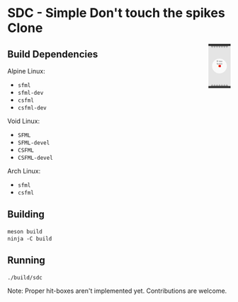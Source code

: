 # SDC - Simple Don't touch the spikes Clone

<img align="right" height="100" src=".screenshot.png">

## Build Dependencies

Alpine Linux:

- `sfml`
- `sfml-dev`
- `csfml`
- `csfml-dev`

Void Linux:

- `SFML`
- `SFML-devel`
- `CSFML`
- `CSFML-devel`

Arch Linux:

- `sfml`
- `csfml`

## Building

	meson build
	ninja -C build

## Running

	./build/sdc

Note: Proper hit-boxes aren't implemented yet. Contributions are welcome.
